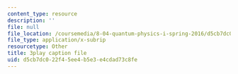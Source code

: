 ```yaml
---
content_type: resource
description: ''
file: null
file_location: /coursemedia/8-04-quantum-physics-i-spring-2016/d5cb7dc022f45ee4b5e3e4cdad73c8fe_WR88_Vzfcx4.vtt
file_type: application/x-subrip
resourcetype: Other
title: 3play caption file
uid: d5cb7dc0-22f4-5ee4-b5e3-e4cdad73c8fe
---
```

